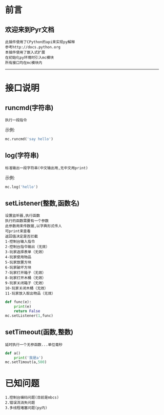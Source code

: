 # 前言
## 欢迎来到Pyr文档
	此插件使用了CPython的api来实现py解释
	参考http://docs.python.org
	本插件使用了嵌入式扩展
	在初始化py环境时引入mc模块
	所有接口均在mc模块内
***
# 接口说明
## runcmd(字符串)
	执行一段指令
示例:
```py
mc.runcmd('say hello')
```
## log(字符串)
	标准输出一段字符串(中文输出用,无中文用print)
示例:
```py
mc.log('hello')
```
## setListener(整数,函数名)
	设置监听器,执行函数
	执行的函数需要有一个参数
	此参数用来传数据,以字典形式传人
	可print来查看
	返回值决定是否拦截
	1-控制台输入指令
	2-控制台指令输出（无效）
	3-玩家选择表单（无效）
	4-玩家使用物品
	5-玩家放置方块
	6-玩家破坏方块
	7-玩家打开箱子（无效）
	8-玩家打开木桶（无效）
	9-玩家关闭箱子（无效）
	10-玩家关闭木桶（无效）
	11-玩家放入取出物品（无效）
```py
def func(e):
	print(e)
	return False
mc.setListener(1,func)
```
## setTimeout(函数,整数)
	延时执行一个无参函数...单位毫秒
```py
def a()
	print('我是a')
mc.setTimout(a,500)
```
# 已知问题
	1.控制台编码问题(目前是mbcs)
	2.错误流消失问题
	3.多线程堵塞问题(py内)